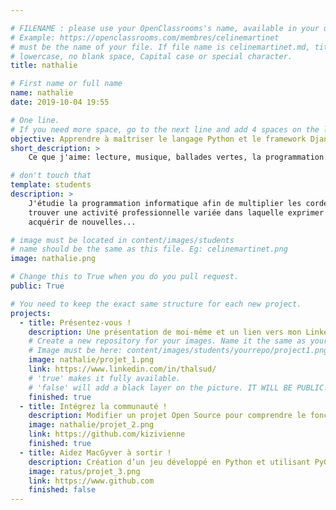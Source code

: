 ```yaml
---

# FILENAME : please use your OpenClassrooms's name, available in your url.
# Example: https://openclassrooms.com/membres/celinemartinet
# must be the name of your file. If file name is celinemartinet.md, title is celinemartinet.
# lowercase, no blank space, Capital case or special character.
title: nathalie

# First name or full name
name: nathalie
date: 2019-10-04 19:55

# One line.
# If you need more space, go to the next line and add 4 spaces on the left, as in 'description'.
objective: Apprendre à maîtriser le langage Python et le framework Django.
short_description: > 
    Ce que j'aime: lecture, musique, ballades vertes, la programmation.

# don't touch that
template: students
description: >
    J'étudie la programmation informatique afin de multiplier les cordes à mon arc pour
    trouver une activité professionnelle variée dans laquelle exprimer mes compétences et en
    acquérir de nouvelles... 

# image must be located in content/images/students
# name should be the same as this file. Eg: celinemartinet.png
image: nathalie.png

# Change this to True when you do you pull request.
public: True

# You need to keep the exact same structure for each new project.
projects:
  - title: Présentez-vous !
    description: Une présentation de moi-même et un lien vers mon LinkedIn.
    # Create a new repository for your images. Name it the same as your nickname and profile picture.
    # Image must be here: content/images/students/yourrepo/project1.png
    image: nathalie/projet_1.png
    link: https://www.linkedin.com/in/thalsud/
    # 'true' makes it fully available.
    # 'false' will add a black layer on the picture. IT WILL BE PUBLIC!
    finished: true
  - title: Intégrez la communauté !
    description: Modifier un projet Open Source pour comprendre le fonctionnement de Git, de Github et des pull requests. 
    image: nathalie/projet_2.png
    link: https://github.com/kizivienne
    finished: true
  - title: Aidez MacGyver à sortir !
    description: Création d’un jeu développé en Python et utilisant PyGame.
    image: ratus/projet_3.png
    link: https://www.github.com
    finished: false
---
```

